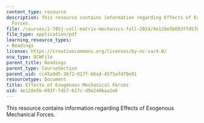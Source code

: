 ```yaml
---
content_type: resource
description: This resource contains information regarding Effects of Exogenous Mechanical
  Forces.
file: /courses/2-785j-cell-matrix-mechanics-fall-2014/4e128e5b693ffd57617cd9a240baa1e6_MIT2_785JF14_Chapter_6.pdf
file_type: application/pdf
learning_resource_types:
- Readings
license: https://creativecommons.org/licenses/by-nc-sa/4.0/
ocw_type: OCWFile
parent_title: Readings
parent_type: CourseSection
parent_uid: cc45a9d5-36f2-817f-b6a4-4575afd70e91
resourcetype: Document
title: Effects of Exogenous Mechanical Forces
uid: 4e128e5b-693f-fd57-617c-d9a240baa1e6
---
```

This resource contains information regarding Effects of Exogenous Mechanical Forces.